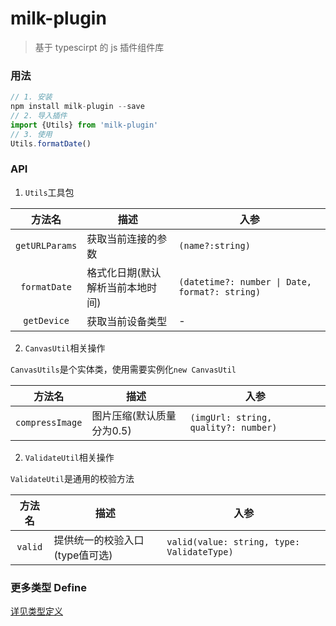 # milk-plugin

> 基于 typescirpt 的 js 插件组件库

### 用法

```js
// 1. 安装
npm install milk-plugin --save
// 2. 导入插件
import {Utils} from 'milk-plugin'
// 3. 使用
Utils.formatDate()
```

### API

1. `Utils`工具包


| 方法名 | 描述 | 入参 |
| :--: | --- | --- |
| `getURLParams` | 获取当前连接的参数| `(name?:string)` |
| `formatDate`| 格式化日期(默认解析当前本地时间) | `(datetime?: number \| Date, format?: string)` |
| `getDevice` | 获取当前设备类型 | - |

2. `CanvasUtil`相关操作

`CanvasUtils`是个实体类，使用需要实例化`new CanvasUtil`

| 方法名 | 描述 | 入参 |
| :--: | -- | -- |
| `compressImage` | 图片压缩(默认质量分为0.5) | `(imgUrl: string, quality?: number)` |

2. `ValidateUtil`相关操作

`ValidateUtil`是通用的校验方法

| 方法名 | 描述 | 入参 |
| :--: | -- | -- |
| `valid` | 提供统一的校验入口(type值可选) | `valid(value: string, type: ValidateType)` |

### 更多类型 Define

[详见类型定义](/src/main.d.ts)
